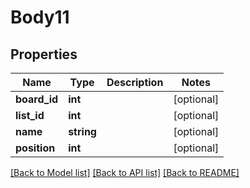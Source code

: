 # Body11

## Properties
Name | Type | Description | Notes
------------ | ------------- | ------------- | -------------
**board_id** | **int** |  | [optional] 
**list_id** | **int** |  | [optional] 
**name** | **string** |  | [optional] 
**position** | **int** |  | [optional] 

[[Back to Model list]](../README.md#documentation-for-models) [[Back to API list]](../README.md#documentation-for-api-endpoints) [[Back to README]](../README.md)


